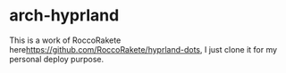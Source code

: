 # arch-hyprland

This is a work of RoccoRakete here<https://github.com/RoccoRakete/hyprland-dots>, I just clone it for my personal deploy purpose.

